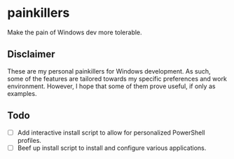 painkillers
===========

Make the pain of Windows dev more tolerable.

## Disclaimer

These are my personal painkillers for Windows development. As such, some of the features are tailored towards my specific preferences and work environment. However, I hope that some of them prove useful, if only as examples.

## Todo

* [ ] Add interactive install script to allow for personalized PowerShell profiles.
* [ ] Beef up install script to install and configure various applications.
